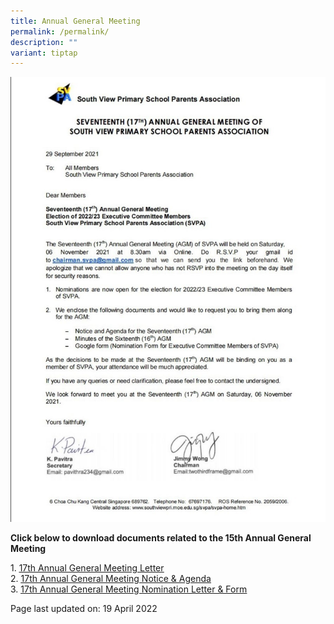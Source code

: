 ```yaml
---
title: Annual General Meeting
permalink: /permalink/
description: ""
variant: tiptap
---
```

<img src="/images/agm.jpeg">
<p><strong>Click below to download documents related to the 15th Annual General Meeting</strong></p>
<p>1. <a href="https://drive.google.com/file/d/1nhUW2ambBRZf3OGJn8NGyBBylBEN6tkS/view?usp=sharing" target="_blank" rel="noopener"><u>17th Annual General Meeting Letter</u></a><br>2.&nbsp;<a href="https://drive.google.com/file/d/1NcjIVsIoJ4AmSKDYn-jdobFPYIsM4nOp/view?usp=sharing" target="_blank" rel="noopener"><u>17th Annual General Meeting Notice &amp; Agenda</u></a><br>3.&nbsp;<a href="https://drive.google.com/file/d/1vQHbU0G984XJZoD7917SWelhMRorODhp/view?usp=sharing" target="_blank" rel="noopener"><u>17th Annual General Meeting Nomination Letter &amp; Form</u></a></p>
<p>Page last updated on: 19 April 2022</p>
